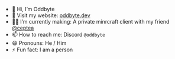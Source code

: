- 👋 Hi, I’m Oddbyte
- 🌱 Visit my website: [oddbyte.dev](https://oddbyte.dev)
- 👨‍💻 I’m currently making: A private minrcraft client with my friend [@ceptea](https://github.com/Ceptea/)
- 📫 How to reach me: Discord `@oddbyte`
- 😄 Pronouns: He / Him
- ⚡ Fun fact: I am a person
